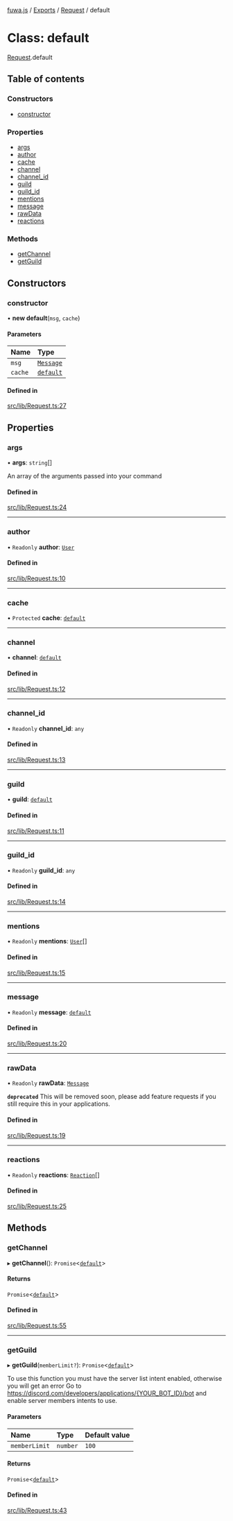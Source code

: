 [fuwa.js](../README.md) / [Exports](../modules.md) / [Request](../modules/Request.md) / default

# Class: default

[Request](../modules/Request.md).default

## Table of contents

### Constructors

- [constructor](Request.default.md#constructor)

### Properties

- [args](Request.default.md#args)
- [author](Request.default.md#author)
- [cache](Request.default.md#cache)
- [channel](Request.default.md#channel)
- [channel_id](Request.default.md#channel_id)
- [guild](Request.default.md#guild)
- [guild_id](Request.default.md#guild_id)
- [mentions](Request.default.md#mentions)
- [message](Request.default.md#message)
- [rawData](Request.default.md#rawdata)
- [reactions](Request.default.md#reactions)

### Methods

- [getChannel](Request.default.md#getchannel)
- [getGuild](Request.default.md#getguild)

## Constructors

### constructor

• **new default**(`msg`, `cache`)

#### Parameters

| Name | Type |
| :------ | :------ |
| `msg` | [`Message`](../interfaces/_DiscordAPI.Message.md) |
| `cache` | [`default`](_Cache.default.md) |

#### Defined in

[src/lib/Request.ts:27](https://github.com/Fuwajs/Fuwa.js/blob/60995b2/src/lib/Request.ts#L27)

## Properties

### args

• **args**: `string`[]

An array of the arguments passed into your command

#### Defined in

[src/lib/Request.ts:24](https://github.com/Fuwajs/Fuwa.js/blob/60995b2/src/lib/Request.ts#L24)

___

### author

• `Readonly` **author**: [`User`](discord_User.User.md)

#### Defined in

[src/lib/Request.ts:10](https://github.com/Fuwajs/Fuwa.js/blob/60995b2/src/lib/Request.ts#L10)

___

### cache

• `Protected` **cache**: [`default`](_Cache.default.md)

___

### channel

• **channel**: [`default`](discord_Channel.default.md)

#### Defined in

[src/lib/Request.ts:12](https://github.com/Fuwajs/Fuwa.js/blob/60995b2/src/lib/Request.ts#L12)

___

### channel\_id

• `Readonly` **channel\_id**: `any`

#### Defined in

[src/lib/Request.ts:13](https://github.com/Fuwajs/Fuwa.js/blob/60995b2/src/lib/Request.ts#L13)

___

### guild

• **guild**: [`default`](discord_Guild.default.md)

#### Defined in

[src/lib/Request.ts:11](https://github.com/Fuwajs/Fuwa.js/blob/60995b2/src/lib/Request.ts#L11)

___

### guild\_id

• `Readonly` **guild\_id**: `any`

#### Defined in

[src/lib/Request.ts:14](https://github.com/Fuwajs/Fuwa.js/blob/60995b2/src/lib/Request.ts#L14)

___

### mentions

• `Readonly` **mentions**: [`User`](discord_User.User.md)[]

#### Defined in

[src/lib/Request.ts:15](https://github.com/Fuwajs/Fuwa.js/blob/60995b2/src/lib/Request.ts#L15)

___

### message

• `Readonly` **message**: [`default`](discord_Message.default.md)

#### Defined in

[src/lib/Request.ts:20](https://github.com/Fuwajs/Fuwa.js/blob/60995b2/src/lib/Request.ts#L20)

___

### rawData

• `Readonly` **rawData**: [`Message`](../interfaces/_DiscordAPI.Message.md)

**`deprecated`** This will be removed soon, please add feature requests if you still require this in your applications.

#### Defined in

[src/lib/Request.ts:19](https://github.com/Fuwajs/Fuwa.js/blob/60995b2/src/lib/Request.ts#L19)

___

### reactions

• `Readonly` **reactions**: [`Reaction`](../interfaces/_DiscordAPI.Reaction.md)[]

#### Defined in

[src/lib/Request.ts:25](https://github.com/Fuwajs/Fuwa.js/blob/60995b2/src/lib/Request.ts#L25)

## Methods

### getChannel

▸ **getChannel**(): `Promise`<[`default`](discord_Channel.default.md)\>

#### Returns

`Promise`<[`default`](discord_Channel.default.md)\>

#### Defined in

[src/lib/Request.ts:55](https://github.com/Fuwajs/Fuwa.js/blob/60995b2/src/lib/Request.ts#L55)

___

### getGuild

▸ **getGuild**(`memberLimit?`): `Promise`<[`default`](discord_Guild.default.md)\>

To use this function you must have the server list intent enabled, otherwise you will get an error
Go to https://discord.com/developers/applications/{YOUR_BOT_ID}/bot and enable
server members intents to use.

#### Parameters

| Name | Type | Default value |
| :------ | :------ | :------ |
| `memberLimit` | `number` | `100` |

#### Returns

`Promise`<[`default`](discord_Guild.default.md)\>

#### Defined in

[src/lib/Request.ts:43](https://github.com/Fuwajs/Fuwa.js/blob/60995b2/src/lib/Request.ts#L43)
